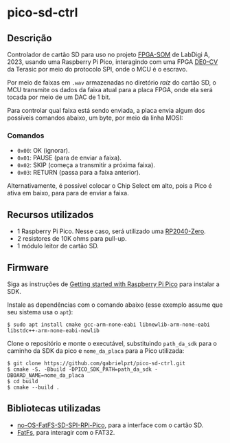 # pico-sd-ctrl

## Descrição
Controlador de cartão SD para uso no projeto [FPGA-SOM](https://github.com/PCS-Poli-USP/projeto-final-projeto-43) de LabDigi A, 2023, usando uma Raspberry Pi Pico, interagindo com uma FPGA [DE0-CV](https://www.terasic.com.tw/cgi-bin/page/archive.pl?Language=English&CategoryNo=163&No=921) da Terasic por meio do protocolo SPI, onde o MCU é o escravo.

Por meio de faixas em `.wav` armazenadas no diretório *raíz* do cartão SD, o MCU transmite os dados da faixa atual para a placa FPGA, onde ela será tocada por meio de um DAC de 1 bit.

Para controlar qual faixa está sendo enviada, a placa envia algum dos possíveis comandos abaixo, um byte, por meio da linha MOSI:

### Comandos
- `0x00`: OK (ignorar).
- `0x01`: PAUSE (para de enviar a faixa).
- `0x02`: SKIP (começa a transmitir a próxima faixa).
- `0x03`: RETURN (passa para a faixa anterior).

Alternativamente, é possível colocar o Chip Select em alto, pois a Pico é ativa em baixo, para para de enviar a faixa.

## Recursos utilizados

- 1 Raspberry Pi Pico. Nesse caso, será utilizado uma [RP2040-Zero](https://www.waveshare.com/wiki/RP2040-Zero).
- 2 resistores de 10K ohms para pull-up.
- 1 módulo leitor de cartão SD.

## Firmware

Siga as instruções de [Getting started with Raspberry Pi Pico](https://datasheets.raspberrypi.org/pico/getting-started-with-pico.pdf) para instalar a SDK.

Instale as dependências com o comando abaixo (esse exemplo assume que seu sistema usa o `apt`):

```console
$ sudo apt install cmake gcc-arm-none-eabi libnewlib-arm-none-eabi libstdc++-arm-none-eabi-newlib
```

Clone o repositório e monte o executável, substituindo `path_da_sdk` para o caminho da SDK da pico e `nome_da_placa` para a Pico utilizada:

```console
$ git clone https://github.com/gabrielpzt/pico-sd-ctrl.git
$ cmake -S. -Bbuild -DPICO_SDK_PATH=path_da_sdk -DBOARD_NAME=nome_da_placa
$ cd build
$ cmake --build .
```

## Bibliotecas utilizadas
- [no-OS-FatFS-SD-SPI-RPi-Pico](https://github.com/carlk3/no-OS-FatFS-SD-SPI-RPi-Pico/tree/d587243b63c19ddb540e9ae20b2d74eed1921382), para a interface com o cartão SD.
- [FatFs](http://elm-chan.org/fsw/ff/00index_e.html), para interagir com o FAT32.
